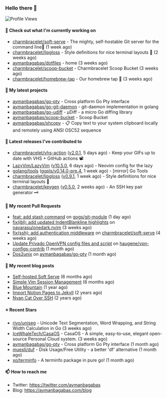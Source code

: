 ### Hello there 👋

![Profile Views](https://komarev.com/ghpvc/?username=aymanbagabas&label=PROFILE+VIEWS)

#### 👷 Check out what I'm currently working on

- [charmbracelet/soft-serve](https://github.com/charmbracelet/soft-serve) - The mighty, self-hostable Git server for the command line🍦 (1 week ago)
- [charmbracelet/lipgloss](https://github.com/charmbracelet/lipgloss) - Style definitions for nice terminal layouts 👄 (2 weeks ago)
- [aymanbagabas/dotfiles](https://github.com/aymanbagabas/dotfiles) - home (3 weeks ago)
- [charmbracelet/scoop-bucket](https://github.com/charmbracelet/scoop-bucket) - Charmbracelet Scoop Bucket (3 weeks ago)
- [charmbracelet/homebrew-tap](https://github.com/charmbracelet/homebrew-tap) - Our homebrew tap 🍺 (3 weeks ago)

#### 🌱 My latest projects

- [aymanbagabas/go-pty](https://github.com/aymanbagabas/go-pty) - Cross platform Go Pty interface
- [aymanbagabas/go-git-daemon](https://github.com/aymanbagabas/go-git-daemon) - git-daemon implementation in golang
- [aymanbagabas/go-udiff](https://github.com/aymanbagabas/go-udiff) - µDiff - a micro Go diffing library
- [aymanbagabas/scoop-bucket](https://github.com/aymanbagabas/scoop-bucket) - Scoop Bucket
- [aymanbagabas/shcopy](https://github.com/aymanbagabas/shcopy) - 📋 Copy text to your system clipboard locally and remotely using ANSI OSC52 sequence

#### 🔭 Latest releases I've contributed to

- [charmbracelet/vhs-action](https://github.com/charmbracelet/vhs-action) ([v2.0.1](https://github.com/charmbracelet/vhs-action/releases/tag/v2.0.1), 5 days ago) - Keep your GIFs up to date with VHS &#43; GitHub actions 📽️
- [LazyVim/LazyVim](https://github.com/LazyVim/LazyVim) ([v10.5.0](https://github.com/LazyVim/LazyVim/releases/tag/v10.5.0), 6 days ago) - Neovim config for the lazy
- [golang/tools](https://github.com/golang/tools) ([gopls/v0.14.0-pre.4](https://github.com/golang/tools/releases/tag/gopls/v0.14.0-pre.4), 1 week ago) - [mirror] Go Tools
- [charmbracelet/lipgloss](https://github.com/charmbracelet/lipgloss) ([v0.9.1](https://github.com/charmbracelet/lipgloss/releases/tag/v0.9.1), 1 week ago) - Style definitions for nice terminal layouts 👄
- [charmbracelet/keygen](https://github.com/charmbracelet/keygen) ([v0.5.0](https://github.com/charmbracelet/keygen/releases/tag/v0.5.0), 2 weeks ago) - An SSH key pair generator 🗝️

#### 🔨 My recent Pull Requests

- [feat: add stash command](https://github.com/gogs/git-module/pull/101) on [gogs/git-module](https://github.com/gogs/git-module) (1 day ago)
- [fix(ibl): add updated IndentBlankline highlights](https://github.com/navarasu/onedark.nvim/pull/190) on [navarasu/onedark.nvim](https://github.com/navarasu/onedark.nvim) (3 weeks ago)
- [fix(ssh): add authentication middleware](https://github.com/charmbracelet/soft-serve/pull/388) on [charmbracelet/soft-serve](https://github.com/charmbracelet/soft-serve) (4 weeks ago)
- [Update Privado OpenVPN config files and script](https://github.com/haugene/vpn-configs-contrib/pull/239) on [haugene/vpn-configs-contrib](https://github.com/haugene/vpn-configs-contrib) (1 month ago)
- [Dos2unix](https://github.com/aymanbagabas/go-pty/pull/7) on [aymanbagabas/go-pty](https://github.com/aymanbagabas/go-pty) (1 month ago)

#### 📜 My recent blog posts

- [Self-hosted Soft Serve](https://aymanbagabas.com/blog/2023/04/28/self-hosted-soft-serve.html) (6 months ago)
- [Simple Vim Session Management](https://aymanbagabas.com/blog/2023/04/13/simple-vim-session-management.html) (6 months ago)
- [Blue Mountain](https://aymanbagabas.com/blog/2022/06/02/blue-mountain.html) (1 year ago)
- [Import Notion Pages to Jekyll](https://aymanbagabas.com/blog/2022/03/29/import-notion-pages-to-jekyll.html) (2 years ago)
- [Nyan Cat Over SSH](https://aymanbagabas.com/blog/2022/03/25/nyan-cat-over-ssh.html) (2 years ago)

#### ⭐ Recent Stars

- [rivo/uniseg](https://github.com/rivo/uniseg) - Unicode Text Segmentation, Word Wrapping, and String Width Calculation in Go (3 weeks ago)
- [IceWhaleTech/CasaOS](https://github.com/IceWhaleTech/CasaOS) - CasaOS - A simple, easy-to-use, elegant open-source Personal Cloud system. (3 weeks ago)
- [aymanbagabas/go-pty](https://github.com/aymanbagabas/go-pty) - Cross platform Go Pty interface (1 month ago)
- [muesli/duf](https://github.com/muesli/duf) - Disk Usage/Free Utility - a better &#39;df&#39; alternative (1 month ago)
- [xo/terminfo](https://github.com/xo/terminfo) - A terminfo package in pure go! (1 month ago)

#### 📫 How to reach me

- Twitter: https://twitter.com/aymanbagabas
- Blog: https://aymanbagabas.com/blog
